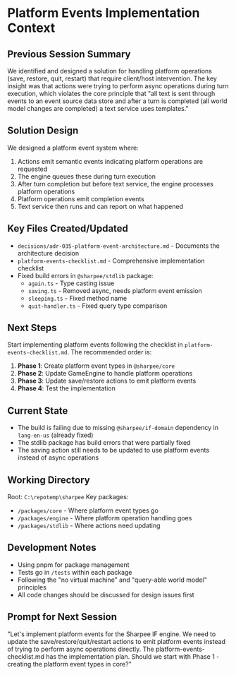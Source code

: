 # Platform Events Implementation Context

## Previous Session Summary
We identified and designed a solution for handling platform operations (save, restore, quit, restart) that require client/host intervention. The key insight was that actions were trying to perform async operations during turn execution, which violates the core principle that "all text is sent through events to an event source data store and after a turn is completed (all world model changes are completed) a text service uses templates."

## Solution Design
We designed a platform event system where:
1. Actions emit semantic events indicating platform operations are requested
2. The engine queues these during turn execution  
3. After turn completion but before text service, the engine processes platform operations
4. Platform operations emit completion events
5. Text service then runs and can report on what happened

## Key Files Created/Updated
- `decisions/adr-035-platform-event-architecture.md` - Documents the architecture decision
- `platform-events-checklist.md` - Comprehensive implementation checklist
- Fixed build errors in `@sharpee/stdlib` package:
  - `again.ts` - Type casting issue
  - `saving.ts` - Removed async, needs platform event emission
  - `sleeping.ts` - Fixed method name
  - `quit-handler.ts` - Fixed query type comparison

## Next Steps
Start implementing platform events following the checklist in `platform-events-checklist.md`. The recommended order is:

1. **Phase 1**: Create platform event types in `@sharpee/core`
2. **Phase 2**: Update GameEngine to handle platform operations
3. **Phase 3**: Update save/restore actions to emit platform events
4. **Phase 4**: Test the implementation

## Current State
- The build is failing due to missing `@sharpee/if-domain` dependency in `lang-en-us` (already fixed)
- The stdlib package has build errors that were partially fixed
- The saving action still needs to be updated to use platform events instead of async operations

## Working Directory
Root: `C:\repotemp\sharpee`
Key packages:
- `/packages/core` - Where platform event types go
- `/packages/engine` - Where platform operation handling goes  
- `/packages/stdlib` - Where actions need updating

## Development Notes
- Using pnpm for package management
- Tests go in `/tests` within each package
- Following the "no virtual machine" and "query-able world model" principles
- All code changes should be discussed for design issues first

## Prompt for Next Session
"Let's implement platform events for the Sharpee IF engine. We need to update the save/restore/quit/restart actions to emit platform events instead of trying to perform async operations directly. The platform-events-checklist.md has the implementation plan. Should we start with Phase 1 - creating the platform event types in core?"
